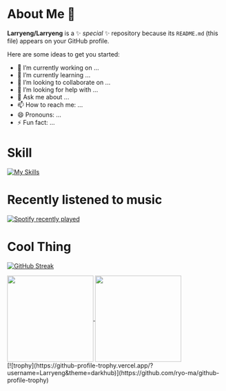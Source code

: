 # About Me 👋

**Larryeng/Larryeng** is a ✨ _special_ ✨ repository because its `README.md` (this file) appears on your GitHub profile.

Here are some ideas to get you started:

- 🔭 I’m currently working on ...
- 🌱 I’m currently learning ...
- 👯 I’m looking to collaborate on ...
- 🤔 I’m looking for help with ...
- 💬 Ask me about ...
- 📫 How to reach me: ...
- 😄 Pronouns: ...
- ⚡ Fun fact: ...


# Skill
[![My Skills](https://skillicons.dev/icons?i=blender,arduino,vscode,visualstudio,pr,github,git,c,cpp,py,html,css,js)](https://skillicons.dev)
# Recently listened to music

[![Spotify recently played](https://spotify-recently-played-readme.vercel.app/api?user=31mqyfrlvkyusmaxegq4pvoow5we)](https://open.spotify.com/user/31mqyfrlvkyusmaxegq4pvoow5we)

# Cool Thing

[![GitHub Streak](https://streak-stats.demolab.com/?user=Larryeng&theme=holi-theme)](https://git.io/streak-stats)

<a href="https://github.com/anuraghazra/github-readme-stats">
  <img height=200 align="center" src="https://github-readme-stats.vercel.app/api?username=Larryeng&show_icons=true&theme=github_dark&rank_icon=github" />
</a>
<a href="https://github.com/anuraghazra/convoychat">
  <img height=200 align="center" src="https://github-readme-stats.vercel.app/api/top-langs?username=Larryeng&theme=github_dark&layout=compact&langs_count=8&card_width=320" />
</a>
<br>
[![trophy](https://github-profile-trophy.vercel.app/?username=Larryeng&theme=darkhub)](https://github.com/ryo-ma/github-profile-trophy)

